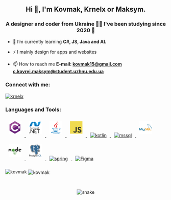 <h2 align="center">Hi 👋, I'm Kovmak, Krnelx or Maksym.</h2>
<h3 align="center">A designer and coder from Ukraine 👨‍💻 I've been studying since 2020 🚀 </h3>

- 🌱 I’m currently learning **C#, JS, Java and AI.**

- ⚡ I mainly design for apps and websites

- 📫 How to reach me **E-mail: [kovmak15@gmail.com](mailto:kovmak15@gmail.com) [c.kovrei.maksym@student.uzhnu.edu.ua](mailto:c.kovrei.maksym@student.uzhnu.edu.ua)**

<h3 align="left">Connect with me:</h3>
<p align="left">
<a href="https://instagram.com/krnelx" target="blank"><img align="center" src="https://raw.githubusercontent.com/rahuldkjain/github-profile-readme-generator/master/src/images/icons/Social/instagram.svg" alt="krnelx" height="30" width="40" /></a>
</p>

<h3 align="left">Languages and Tools:</h3>
<p align="left"> 
<a href="https://www.w3schools.com/cs/" target="_blank" rel="noreferrer"> <img style="margin: 10px" src="https://raw.githubusercontent.com/devicons/devicon/master/icons/csharp/csharp-original.svg" alt="csharp" width="40" height="40"/> </a>
<a href="https://dotnet.microsoft.com/" target="_blank" rel="noreferrer"> <img style="margin: 10px" src="https://raw.githubusercontent.com/devicons/devicon/master/icons/dot-net/dot-net-original-wordmark.svg" alt="dotnet" width="40" height="40"/> </a> 
<a href="https://www.java.com" target="_blank" rel="noreferrer"> <img style="margin: 10px" src="https://raw.githubusercontent.com/devicons/devicon/master/icons/java/java-original.svg" alt="java" width="40" height="40"/> </a> 
<a href="https://developer.mozilla.org/en-US/docs/Web/JavaScript" target="_blank" rel="noreferrer"> <img style="margin: 10px" src="https://raw.githubusercontent.com/devicons/devicon/master/icons/javascript/javascript-original.svg" alt="javascript" width="40" height="40"/> </a> 
<a href="https://kotlinlang.org" target="_blank" rel="noreferrer"> <img style="margin: 10px" src="https://www.vectorlogo.zone/logos/kotlinlang/kotlinlang-icon.svg" alt="kotlin" width="40" height="40"/> </a> 
<a href="https://www.microsoft.com/en-us/sql-server" target="_blank" rel="noreferrer"> <img style="margin: 10px" src="https://www.svgrepo.com/show/303229/microsoft-sql-server-logo.svg" alt="mssql" width="40" height="40"/> </a> 
<a href="https://www.mysql.com/" target="_blank" rel="noreferrer"> <img style="margin: 10px" src="https://raw.githubusercontent.com/devicons/devicon/master/icons/mysql/mysql-original-wordmark.svg" alt="mysql" width="40" height="40"/> </a> 
<a href="https://nodejs.org" target="_blank" rel="noreferrer"> <img style="margin: 10px" src="https://raw.githubusercontent.com/devicons/devicon/master/icons/nodejs/nodejs-original-wordmark.svg" alt="nodejs" width="40" height="40"/> </a> 
<a href="https://www.postgresql.org" target="_blank" rel="noreferrer"> <img style="margin: 10px" src="https://raw.githubusercontent.com/devicons/devicon/master/icons/postgresql/postgresql-original-wordmark.svg" alt="postgresql" width="40" height="40"/> </a> 
<a href="https://spring.io/" target="_blank" rel="noreferrer"> <img style="margin: 10px" src="https://www.vectorlogo.zone/logos/springio/springio-icon.svg" alt="spring" width="40" height="40"/> </a> 
<a href="https://www.figma.com/" target="_blank"><img style="margin: 10px" src="https://profilinator.rishav.dev/skills-assets/figma-icon.svg" alt="Figma" width="40" height="40" /></a>  </p> 


<p><img align="left" src="https://github-readme-stats.vercel.app/api/top-langs?username=kovmak&show_icons=true&title_color=ffffff&text_color=ffffff&bg_color=404040&locale=en&layout=compact" alt="kovmak" /></p>

<p>&nbsp;<img align="center" src="https://github-readme-stats.vercel.app/api?username=kovmak&show_icons=true&title_color=ffffff&text_color=ffffff&bg_color=404040&hide_border=true&locale=en" alt="kovmak" /></p>

<div id="header" align="center">
  <img src="https://komarev.com/ghpvc/?username=kovmak&style=for-the-badge&color=orange" alt=""/>
</div>

<p align="center">
 <img width="1000" src="assets/github-snake.svg" alt="snake"/>
</p>
